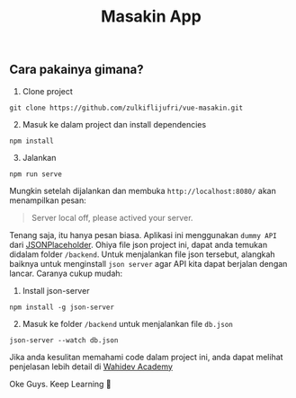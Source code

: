 <p align="center">
    <h1 align="center">Masakin App</h1>
    <br>
</p>

## Cara pakainya gimana?
1. Clone project
```
git clone https://github.com/zulkiflijufri/vue-masakin.git
```
2. Masuk ke dalam project dan install dependencies
```
npm install
```
3. Jalankan
```
npm run serve
```

Mungkin setelah dijalankan dan membuka ``http://localhost:8080/`` akan menampilkan pesan:

> Server local off, please actived your server.

Tenang saja, itu hanya pesan biasa. Aplikasi ini menggunakan ``dummy API`` dari [JSONPlaceholder](https://jsonplaceholder.typicode.com/). Ohiya file json project ini, dapat anda temukan didalam folder ``/backend``. Untuk menjalankan file json tersebut, alangkah baiknya untuk menginstall ``json server`` agar API kita dapat berjalan dengan lancar. Caranya cukup mudah:
1. Install json-server
```
npm install -g json-server
```
2. Masuk ke folder ``/backend`` untuk menjalankan file ``db.json``
```
json-server --watch db.json
```

Jika anda kesulitan memahami code dalam project ini, anda dapat melihat penjelasan lebih detail di [Wahidev Academy](https://www.youtube.com/watch?v=XoDGI5JaPvw&list=PLIan8aHxsPj3a7oLHb2a8pw8IHBq45WYu)

Oke Guys. Keep Learning   :rocket:
